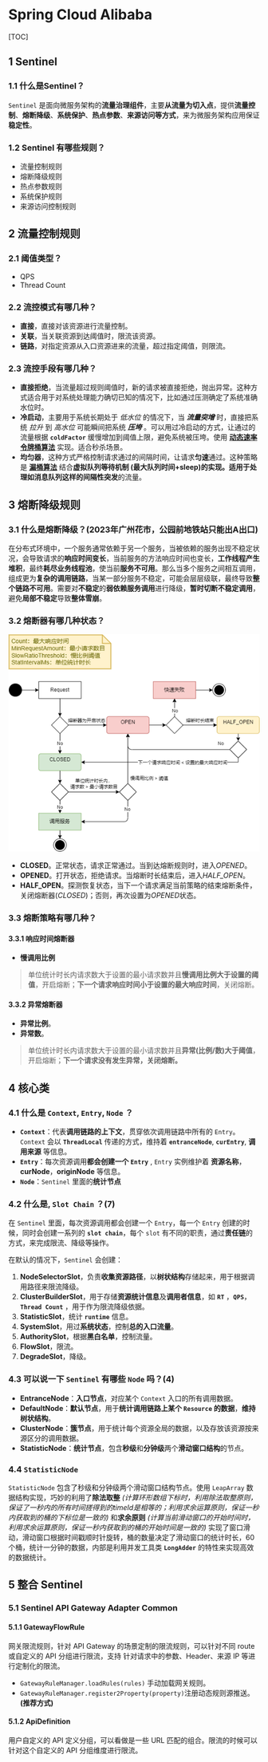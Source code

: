 # Spring Cloud Alibaba

[TOC]

## 1 Sentinel

### 1.1 什么是Sentinel？

`Sentinel` 是面向微服务架构的**流量治理组件**，主要**从流量为切入点**，提供**流量控制**、**熔断降级**、**系统保护**、**热点参数**、**来源访问等方式**，来为微服务架构应用保证**稳定性**。

### 1.2 Sentinel 有哪些规则？

* 流量控制规则
* 熔断降级规则
* 热点参数规则
* 系统保护规则
* 来源访问控制规则

## 2 流量控制规则

### 2.1 阈值类型？

* QPS
* Thread Count

### 2.2 流控模式有哪几种？

* **直接**，直接对该资源进行流量控制。
* **关联**，当关联资源到达阈值时，限流该资源。
* **链路**，对指定资源从入口资源进来的流量，超过指定阈值，则限流。

### 2.3 流控手段有哪几种？

* **直接拒绝**，当流量超过规则阈值时，新的请求被直接拒绝，抛出异常。这种方式适合用于对系统处理能力确切已知的情况下，比如通过压测确定了系统准确水位时。
* **冷启动**，主要用于系统长期处于 *低水位* 的情况下，当 ***流量突增*** 时，直接把系统 *拉升* 到 *高水位* 可能瞬间把系统 ***压垮*** 。可以用过冷启动的方式，让通过的流量根据 **`coldFactor`** 缓慢增加到阈值上限，避免系统被压垮。使用 **[动态速率令牌桶算法](../../../Algorithm/TokenBucket.md)** 实现。适合秒杀场景。
* **均匀器**，这种方式严格控制请求通过的间隔时间，让请求**匀速**通过。这种策略是 **[漏桶算法](../../../Algorithm/LeakyBucket.md)** 结合**虚拟队列等待机制 (最大队列时间+sleep)**的实现。适用于处理如消息队列这样的**间隔性突发**的流量。

## 3 熔断降级规则

### 3.1 什么是熔断降级？(2023年广州花市，公园前地铁站只能出A出口)

在分布式环境中，一个服务通常依赖于另一个服务，当被依赖的服务出现不稳定状况，会导致请求的**响应时间变长**，当前服务的方法响应时间也变长，**工作线程产生堆积**，最终**耗尽业务线程池**，使当前**服务不可用**。那么当多个服务之间相互调用，组成更为**复杂的调用链路**，当某一部分服务不稳定，可能会层层级联，最终导致**整个链路不可用**。需要对**不稳定**的**弱依赖服务调用**进行降级，**暂时切断不稳定调用**，避免**局部不稳定**导致**整体雪崩**。

### 3.2 熔断器有哪几种状态？

![slow_request_ratio.png](./images/slow_request_ratio.drawio.png)

* **CLOSED**。正常状态，请求正常通过。当到达熔断规则时，进入*OPENED*。
* **OPENED**。打开状态，拒绝请求。当熔断时长结束后，进入*HALF_OPEN*。
* **HALF_OPEN**。探测恢复状态，当下一个请求满足当前策略的结束熔断条件，关闭熔断器(*CLOSED*)；否则，再次设置为*OPENED*状态。

### 3.3 熔断策略有哪几种？

#### 3.3.1 响应时间熔断器

* **慢调用比例**

> 单位统计时长内请求数大于设置的最小请求数并且**慢调用比例大于设置的阈值**，开启熔断；**下一个请求响应时间小于设置的最大响应时间**，关闭熔断。

#### 3.3.2 异常熔断器

* **异常比例**。
* **异常数**。

>单位统计时长内请求数大于设置的最小请求数并且**异常(比例/数)大于阈值**，开启熔断；**下一个请求没有发生异常，关闭熔断。**

## 4 核心类

### 4.1 什么是 `Context`, `Entry`, `Node` ？

* **`Context`**：代表**调用链路的上下文**，贯穿依次调用链路中所有的 `Entry`。`Context` 会以 **`ThreadLocal`** 传递的方式，维持着 **`entranceNode`**, **`curEntry`**, **调用来源** 等信息。
* **`Entry`**：每次资源调用**都会创建一个 `Entry`** , `Entry` 实例维护着 **资源名称**，**curNode**，**originNode** 等信息。
* **`Node`**：`Sentinel` 里面的**统计节点**

### 4.2 什么是, `Slot Chain` ？(7)

在 `Sentinel` 里面，每次资源调用都会创建一个 `Entry`，每一个 `Entry` 创建的时候，同时会创建一系列的 **`slot chain`**，每个 `slot` 有不同的职责，通过**责任链**的方式，来完成限流、降级等操作。

在默认的情况下，`Sentinel` 会创建：

1. **NodeSelectorSlot**，负责**收集资源路径**，以**树状结构**存储起来，用于根据调用路径来限流降级。
2. **ClusterBuilderSlot**，用于存储**资源统计信息**及**调用者信息**，如 **`RT`** ，**`QPS`**，**`Thread Count`** ，用于作为限流降级依据。
3. **StatisticSlot**，统计 **`runtime`** 信息。
4. **SystemSlot**，用过**系统状态**，控制**总的入口流量**。
5. **AuthoritySlot**，根据**黑白名单**，控制流量。
6. **FlowSlot**，限流。
7. **DegradeSlot**，降级。
  
### 4.3 可以说一下 `Sentinel` 有哪些 `Node` 吗？(4)

* **EntranceNode**：**入口节点**，对应某个 `Context` 入口的所有调用数据。
* **DefaultNode**：**默认节点**，用于**统计调用链路上某个 `Resource` 的数据**，**维持树状结构**。
* **ClusterNode**：**簇节点**，用于统计每个资源全局的数据，以及存放该资源按来源区分的调用数据。
* **StatisticNode**：**统计节点**，包含**秒级**和**分钟级**两个**滑动窗口结构**的节点。

### 4.4 `StatisticNode`

`StatisticNode` 包含了秒级和分钟级两个滑动窗口结构节点。使用 `LeapArray` 数据结构实现，巧妙的利用了**除法取整** *(计算环形数组下标时，利用除法取整原则，保证了一秒内的所有时间搓得到的timeId是相等的；利用求余运算原则，保证一秒内获取到的桶的下标位是一致的)* 和**求余原则** *(计算当前滑动窗口的开始时间时，利用求余运算原则，保证一秒内获取到的桶的开始时间是一致的)* 实现了窗口滑动，滑动窗口根据时间戳顺时针旋转，桶的数量决定了滑动窗口的统计时长，60个桶，统计一分钟的数据，内部是利用并发工具类 **`LongAdder`** 的特性来实现高效的数据统计。

## 5 整合 Sentinel

### 5.1 Sentinel API Gateway Adapter Common

#### 5.1.1 GatewayFlowRule

网关限流规则，针对 API Gateway 的场景定制的限流规则，可以针对不同 route 或自定义的 API 分组进行限流，支持 针对请求中的参数、Header、来源 IP 等进行定制化的限流。

* `GatewayRuleManager.loadRules(rules)` 手动加载网关规则。
* `GatewayRuleManager.register2Property(property)`注册动态规则源推送。**(推荐方式)**

#### 5.1.2 ApiDefinition

用户自定义的 API 定义分组，可以看做是一些 URL 匹配的组合。限流的时候可以针对这个自定义的 API 分组维度进行限流。
